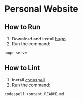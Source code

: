 # Personal Website

## How to Run

1. Download and install [hugo](https://gohugo.io/installation/).
2. Run the command:
```sh
hugo serve
```

## How to Lint

1. Install [codespell](https://github.com/codespell-project/codespell).
2. Run the command:
```
codespell content README.md
```
